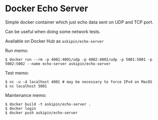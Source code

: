 # Docker Echo Server

Simple docker container which just echo data sent on UDP and TCP port.

Can be useful when doing some network tests.

Available on Docker Hub as `askipin/echo-server`

Run memo:

    $ docker run --rm -p 4001:4001/udp -p 4002:4002/udp -p 5001:5001 -p 5002:5002 --name echo-server askipin/echo-server

Test memo:

    $ nc -u -4 localhost 4001 # may be necessary to force IPv4 on MacOS
    $ nc localhost 5001

Maintenance memo:

    $ docker build -t askipin/echo-server .
    $ docker login
    $ docker push askipin/echo-server
